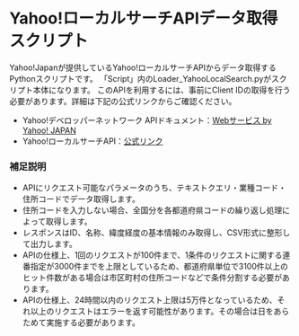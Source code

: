 # Yahoo!ローカルサーチAPIデータ取得スクリプト

Yahoo!Japanが提供しているYahoo!ローカルサーチAPIからデータ取得するPythonスクリプトです。
「Script」内のLoader_YahooLocalSearch.pyがスクリプト本体になります。
このAPIを利用するには、事前にClient IDの取得を行う必要があります。詳細は下記の公式リンクからご確認ください。

- Yahoo!デベロッパーネットワーク APIドキュメント：[Webサービス by Yahoo! JAPAN](https://developer.yahoo.co.jp/sitemap/)
- Yahoo!ローカルサーチAPI：[公式リンク](https://developer.yahoo.co.jp/webapi/map/openlocalplatform/v1/localsearch.html)

### 補足説明

- APIにリクエスト可能なパラメータのうち、テキストクエリ・業種コード・住所コードでデータ取得します。
- 住所コードを入力しない場合、全国分を各都道府県コードの繰り返し処理によって取得します。
- レスポンスはID、名称、緯度経度の基本情報のみ取得し、CSV形式に整形して出力します。
- APIの仕様上、1回のリクエストが100件まで、1条件のリクエストに関する連番指定が3000件までを上限としているため、都道府県単位で3100件以上のヒット件数がある場合は市区町村の住所コードなどで条件分割する必要があります。
- APIの仕様上、24時間以内のリクエスト上限は5万件となっているため、それ以上のリクエストはエラーを返す可能性があります。その場合は日をあらためて実施する必要があります。
